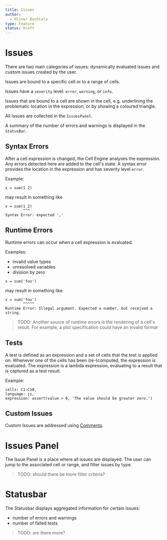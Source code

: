 ```yaml
---
title: Issues
author:
  - Oliver Buchtala
type: Feature
status: Draft
---
```


# Issues

There are two main categories of issues: dynamically evaluated issues and custom issues created by the user.

Issues are bound to a specific cell or to a range of cells.

Issues have a `severity` level: `error`, `warning`, or `info`.

Issues that are bound to a cell are shown in the cell, e.g. underlining the problematic location in the expression, or by showing a coloured triangle.

All Issues are collected in the `IssuesPanel`.

A summary of the number of errors and warnings is displayed in the `StatusBar`.

## Syntax Errors

After a cell expression is changed, the Cell Engine analyses the expression. Any errors detected here are added to the cell's state. A syntax error provides the location in the expression and has severity level `error`.

Example:

```
x = sum(1 2)
```

may result in something like

```
x = sum(1 2)
        ^^^
Syntax Error: expected ','
```

## Runtime Errors

Runtime errors can occur when a cell expression is evaluated.

Examples:

- invalid value types
- unresolved variables
- division by zero

```
x = sum('foo')
```
may result in something like

```
x = sum('foo')
        ^^^^^
Runtime Error: Illegal argument. Expected a number, but received a string.
```

> TODO: Another source of runtime errors is the rendering of a cell's result.
> For example, a plot specification could have an invalid format

## Tests

A test is defined as an expression and a set of cells that the test is applied on. Whenever one of the cells has been (re-)computed, the expression is evaluated. The expression is a lambda expression, evaluating to a result that is captured as a test result.

Example:

```
cells: C1:C10,
language: js,
expression: assert(value > 0, 'The value should be greater zero.')
```

## Custom Issues

Custom Issues are addressed using [Comments](./0004-comments.md).

# Issues Panel

The Issue Panel is a place where all issues are displayed.
The user can jump to the associated cell or range, and filter issues by type.

> TODO: should there be more filter criteria?

# Statusbar

The Statusbar displays aggregated information for certain issues:

- number of errors and warnings
- number of failed tests

> TODO: are there more?
